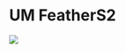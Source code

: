 # UM FeatherS2

<img src=https://github.com/stooged/ESP32-Server-900u/blob/main/3D_Printed_Cases/UM_FeatherS2/UM_FeatherS2.jpg>
